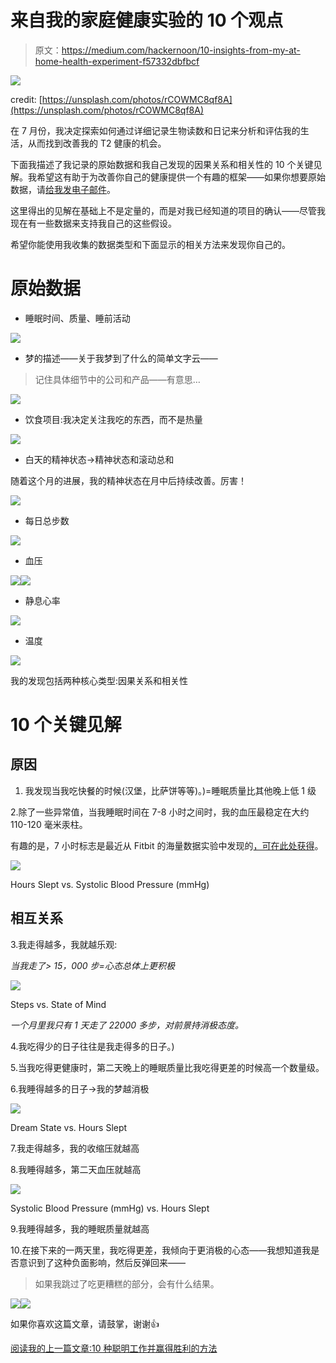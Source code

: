 # 来自我的家庭健康实验的 10 个观点

> 原文：<https://medium.com/hackernoon/10-insights-from-my-at-home-health-experiment-f57332dbfbcf>

![](img/af90f9ac41047821fa713834a42bad9d.png)

credit: [https://unsplash.com/photos/rCOWMC8qf8A](https://unsplash.com/photos/rCOWMC8qf8A)

在 7 月份，我决定探索如何通过详细记录生物读数和日记来分析和评估我的生活，从而找到改善我的 T2 健康的机会。

下面我描述了我记录的原始数据和我自己发现的因果关系和相关性的 10 个关键见解。我希望这有助于为改善你自己的健康提供一个有趣的框架——如果你想要原始数据，请[给我发电子邮件](mailto:chibuk.jd@gmail.com)。

这里得出的见解在基础上不是定量的，而是对我已经知道的项目的确认——尽管我现在有一些数据来支持我自己的这些假设。

希望你能使用我收集的数据类型和下面显示的相关方法来发现你自己的。

# 原始数据

*   睡眠时间、质量、睡前活动

![](img/e06221098763386480cec3a05be548f2.png)

*   梦的描述——关于我梦到了什么的简单文字云——

> 记住具体细节中的公司和产品——有意思…

![](img/d27fd1e3591005cdc71a65412ff84d78.png)

*   饮食项目:我决定关注我吃的东西，而不是热量

![](img/1fdaaab3bc2f024372831b87f3235b70.png)

*   白天的精神状态->精神状态和滚动总和

随着这个月的进展，我的精神状态在月中后持续改善。厉害！

![](img/56fd46f87885be1af4313ef09571ef23.png)

*   每日总步数

![](img/056049f6270b766c5f5881f27ef70058.png)

*   血压

![](img/d30b9c7299a402d51af8d703e33394cb.png)![](img/1eb99b2b98a85e84132fb958410430fd.png)

*   静息心率

![](img/71c4be2d15610b7cda8b99695c19f427.png)

*   温度

![](img/8598b2b111a201c93a5d074b6b3243b3.png)

我的发现包括两种核心类型:因果关系和相关性

# 10 个关键见解

## 原因

1.  我发现当我吃快餐的时候(汉堡，比萨饼等等)。)=睡眠质量比其他晚上低 1 级

2.除了一些异常值，当我睡眠时间在 7-8 小时之间时，我的血压最稳定在大约 110-120 毫米汞柱。

有趣的是，7 小时标志是最近从 Fitbit 的海量数据实验中发现的[，可在此处获得](https://blog.fitbit.com/sleep-study/)。

![](img/ded8e467ebe69c816f628b37c9ef22e6.png)

Hours Slept vs. Systolic Blood Pressure (mmHg)

## 相互关系

3.我走得越多，我就越乐观:

*当我走了> 15，000 步=心态总体上更积极*

![](img/9358785ea71f5b63cffbea551cc73edc.png)

Steps vs. State of Mind

*一个月里我只有 1 天走了 22000 多步，对前景持消极态度。*

4.我吃得少的日子往往是我走得多的日子。)

5.当我吃得更健康时，第二天晚上的睡眠质量比我吃得更差的时候高一个数量级。

6.我睡得越多的日子->我的梦越消极

![](img/c26ed71ec2270ce3ed1f3970100b5de9.png)

Dream State vs. Hours Slept

7.我走得越多，我的收缩压就越高

8.我睡得越多，第二天血压就越高

![](img/ded8e467ebe69c816f628b37c9ef22e6.png)

Systolic Blood Pressure (mmHg) vs. Hours Slept

9.我睡得越多，我的睡眠质量就越高

10.在接下来的一两天里，我吃得更差，我倾向于更消极的心态——我想知道我是否意识到了这种负面影响，然后反弹回来——

> 如果我跳过了吃更糟糕的部分，会有什么结果。

![](img/7a1f300a6cec6199ef14ed114ac4ba04.png)![](img/56fd46f87885be1af4313ef09571ef23.png)

如果你喜欢这篇文章，请鼓掌，谢谢👍

[阅读我的上一篇文章:10 种聪明工作并赢得胜利的方法](/swlh/10-ways-to-work-smart-and-win-bd2a3d927b71)